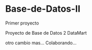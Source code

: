 Base-de-Datos-II
================

Primer proyecto

Proyecto de Base de Datos 2 DataMart

otro cambio mas... Colaborando...